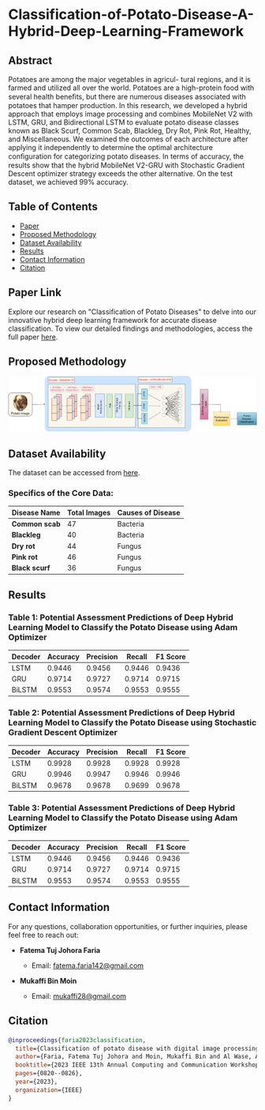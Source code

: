 # Classification-of-Potato-Disease-A-Hybrid-Deep-Learning-Framework
## Abstract
Potatoes are among the major vegetables in agricul- 
tural regions, and it is farmed and utilized all over the world. 
Potatoes are a high-protein food with several health beneﬁts, but 
there are numerous diseases associated with potatoes that hamper 
production. In this research, we developed a hybrid approach 
that employs image processing and combines MobileNet V2 with 
LSTM, GRU, and Bidirectional LSTM to evaluate potato disease 
classes known as Black Scurf, Common Scab, Blackleg, Dry Rot, 
Pink Rot, Healthy, and Miscellaneous. We examined the outcomes 
of each architecture after applying it independently to determine 
the optimal architecture conﬁguration for categorizing potato 
diseases. In terms of accuracy, the results show that the hybrid 
MobileNet V2-GRU with Stochastic Gradient Descent optimizer 
strategy exceeds the other alternative. On the test dataset, we 
achieved 99% accuracy.

## Table of Contents
- [Paper](#paper-link)
- [Proposed Methodology](#experimental-methodology)
- [Dataset Availability](#dataset-availability)
- [Results](#results)
- [Contact Information](#contact-information)
- [Citation](#citation)

## Paper Link
Explore our research on "Classification of Potato Diseases" to delve into our innovative hybrid deep learning framework for accurate disease classification. To view our detailed findings and methodologies, access the full paper [here](https://ieeexplore.ieee.org/document/10099162).

## Proposed Methodology
![Methodology](potato_method.png)

    
## Dataset Availability

The dataset can be accessed from [here](https://github.com/Wasi34/Comprehensive-Potato-Disease-Dataset).

### Specifics of the Core Data:

| Disease Name   | Total Images | Causes of Disease |
|----------------|--------------|-------------------|
| **Common scab**| 47           | Bacteria          |
| **Blackleg**    | 40           | Bacteria          |
| **Dry rot**     | 44           | Fungus            |
| **Pink rot**    | 46           | Fungus            |
| **Black scurf** | 36           | Fungus            |


## Results
### Table 1: Potential Assessment Predictions of Deep Hybrid Learning Model to Classify the Potato Disease using Adam Optimizer
| Decoder | Accuracy | Precision | Recall | F1 Score |
|---------|----------|-----------|--------|----------|
| LSTM    | 0.9446   | 0.9456    | 0.9446 | 0.9436   |
| GRU     | 0.9714   | 0.9727    | 0.9714 | 0.9715   |
| BiLSTM  | 0.9553   | 0.9574    | 0.9553 | 0.9555   |



### Table 2: Potential Assessment Predictions of Deep Hybrid Learning Model to Classify the Potato Disease using Stochastic Gradient Descent Optimizer

| Decoder | Accuracy | Precision | Recall | F1 Score |
|---------|----------|-----------|--------|----------|
| LSTM    | 0.9928   | 0.9928    | 0.9928 | 0.9928   |
| GRU     | 0.9946   | 0.9947    | 0.9946 | 0.9946   |
| BiLSTM  | 0.9678   | 0.9678    | 0.9699 | 0.9678   |

### Table 3: Potential Assessment Predictions of Deep Hybrid Learning Model to Classify the Potato Disease using Adam Optimizer

| Decoder | Accuracy | Precision | Recall | F1 Score |
|---------|----------|-----------|--------|----------|
| LSTM    | 0.9446   | 0.9456    | 0.9446 | 0.9436   |
| GRU     | 0.9714   | 0.9727    | 0.9714 | 0.9715   |
| BiLSTM  | 0.9553   | 0.9574    | 0.9553 | 0.9555   |


## Contact Information

For any questions, collaboration opportunities, or further inquiries, please feel free to reach out:

- **Fatema Tuj Johora Faria**
  - Email: [fatema.faria142@gmail.com](mailto:fatema.faria142@gmail.com)

- **Mukaffi Bin Moin**
  - Email: [mukaffi28@gmail.com](mailto:mukaffi28@gmail.com)


    
## Citation

<!--If you find the dataset or the associated research work helpful, please consider citing our paper: -->

```bibtex
@inproceedings{faria2023classification,
  title={Classification of potato disease with digital image processing technique: a hybrid deep learning framework},
  author={Faria, Fatema Tuj Johora and Moin, Mukaffi Bin and Al Wase, Ahmed and Sani, Md Rabius and Hasib, Khan Md and Alam, Mohammad Shafiul},
  booktitle={2023 IEEE 13th Annual Computing and Communication Workshop and Conference (CCWC)},
  pages={0820--0826},
  year={2023},
  organization={IEEE}
}


